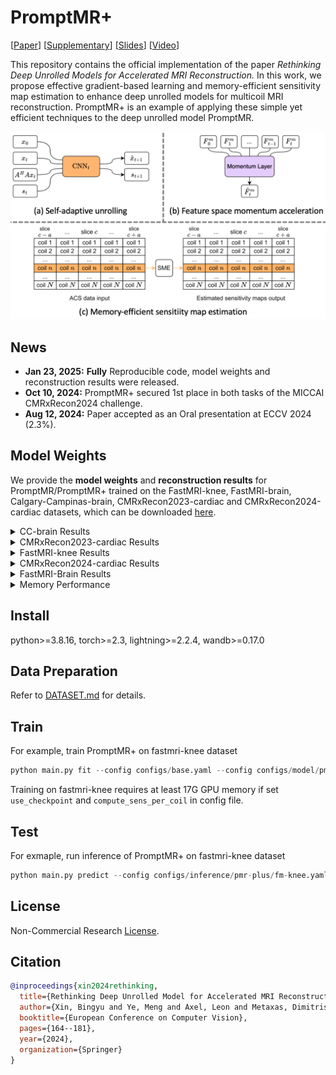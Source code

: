 # PromptMR+

[[Paper](https://www.ecva.net/papers/eccv_2024/papers_ECCV/papers/09565.pdf)] [[Supplementary](https://www.ecva.net/papers/eccv_2024/papers_ECCV/papers/09565-supp.pdf)] [[Slides](https://eccv.ecva.net/media/eccv-2024/Slides/1057_OoLoVIz.pdf)] [[Video](https://youtu.be/8h0LNcypqYk?si=jgxaDXqoKGm35P9g)]

This repository contains the official implementation of the paper *Rethinking Deep Unrolled Models for Accelerated MRI Reconstruction.* In this work, we propose effective gradient-based learning and memory-efficient sensitivity map estimation to enhance deep unrolled models for multicoil MRI reconstruction. PromptMR+ is an example of applying these simple yet efficient techniques to the deep unrolled model PromptMR.

<p align="center">
  <img src="assets/proposed.png" alt="Training GPU Memory on cc-brain dataset" width="600" />
</p>

## News

- **Jan 23, 2025:** **Fully** Reproducible code, model weights and reconstruction results were released.
- **Oct 10, 2024:** PromptMR+ secured 1st place in both tasks of the MICCAI CMRxRecon2024 challenge.
- **Aug 12, 2024:** Paper accepted as an Oral presentation at ECCV 2024 (2.3%).


## Model Weights

We provide the **model weights** and **reconstruction results** for PromptMR/PromptMR+ trained on the FastMRI-knee, FastMRI-brain, Calgary-Campinas-brain, CMRxRecon2023-cardiac and CMRxRecon2024-cardiac datasets, which can be downloaded [here](https://huggingface.co/hellopipu/PromptMR/tree/main).

<details>
  <summary>CC-brain Results</summary>

| Model         | Cas. | Trained on | Training Acc | PSNR/SSIM 5x | PSNR/SSIM 10x |
| ------------- | ---- | ---------- | ------------ | ------------ | ------------- |
| `PromptMR`  | 12   | train      | 5x and 10x   | 36.98/0.9496 | 34.32/0.9302  |
| `PromptMR+` | 12   | train      | 5x and 10x   | 37.32/0.9516 | 34.87/0.9350  |

> Note: test result is on a subset of official val set (10/20), results are better than those reported in the paper.

</details>

<details>
  <summary>CMRxRecon2023-cardiac Results</summary>

| Model         | Cas. | Trained on | Training Acc   | Cine LAX<br />PSNR/SSIM 10x | Cine SAX<br />PSNR/SSIM 10x | Mapping T1w<br />PSNR/SSIM 10x | Mapping T2w<br />PSNR/SSIM 10x |
| ------------- | ---- | ---------- | -------------- | --------------------------- | --------------------------- | ------------------------------ | ------------------------------ |
| `PromptMR`  | 12   | train      | 4x, 8x and 10x | 38.28/0.9560                | 39.18/0.9615                | 38.99/0.9661                   | 37.21/0.9622                   |
| `PromptMR+` | 12   | train      | 4x, 8x and 10x | 39.13/0.9605                | 39.99/0.9658                | 40.37/0.9719                   | 38.22/0.9670                   |

> Note: test result is on the official validation set.

</details>

<details>
  <summary>FastMRI-knee Results</summary>

| Model         | Cas. | Trained on | Training Acc | NMSE/PSNR/SSIM 4x   | NMSE/PSNR/SSIM 8x   |
| ------------- | ---- | ---------- | ------------ | ------------------- | ------------------- |
| `PromptMR`  | 12   | train      | 4x and 8x    | 0.0051/39.71/0.9264 | 0.0080/37.78/0.8984 |
| `PromptMR+` | 12   | train      | 4x and 8x    | 0.0050/39.92/0.9276 | 0.0078/38.09/0.9012 |

> Note: test result is on a subset of official val set (100/199).

</details>

<details>
  <summary>CMRxRecon2024-cardiac Results</summary>

| Model         | Cas. | Trained on | Training Acc   | Task1 Avg<br />PSNR/SSIM | Task2 Avg<br />PSNR/SSIM |
| ------------- | ---- | ---------- | -------------- | ---------------------------- | ---------------------------- |
| `PromptMR`  | 12   | 83% train      | 4x~24x | 38.28/0.9560                 | 39.18/0.9615                 |
| `PromptMR+` | 12   | 83% train      | 4x~24x | 39.13/0.9605                 | 39.99/0.9658                 |

> Note: test result is on the split subset from the official training set (17%). (reported in the STACOM24 paper)

</details>

<details>
  <summary>FastMRI-Brain Results</summary>

| Model         | Cas. | Trained on | Training Acc | NMSE/PSNR/SSIM 4x   | NMSE/PSNR/SSIM 8x   |
| ------------- | ---- | ---------- | ------------ | ------------------- | ------------------- |
| `PromptMR`  | 12   | train+val  | 4x and 8x    | 0.0033/41.59/0.9609 | 0.0063/38.82/0.9465 |
| `PromptMR+` | 12   | train      | 4x and 8x    | 0.0031/41.84/0.9615 | 0.0055/39.46/0.9494 |

> Note: test result is on the official test set. (Not reported in the paper)

</details>

<details>
  <summary>Memory Performance</summary>
<table>
  <tr>
    <td align="center">
      <img src="assets/gpu_mem_train_cc_brain.png" alt="Training GPU Memory on cc-brain dataset" width="400" />
      <br><em>Training GPU Memory on cc-brain dataset.</em>
    </td>
    <td align="center">
      <img src="assets/gpu_mem_test_cmr23.png" alt="Test GPU Memory on CMRxRecon2023 dataset" width="400" />
      <br><em>Test GPU Memory on CMRxRecon2023 dataset.</em>
    </td>
  </tr>
</table>
</details>

## Install

python>=3.8.16, torch>=2.3, lightning>=2.2.4, wandb>=0.17.0

## Data Preparation

Refer to [DATASET.md](DATASET.md) for details.

## Train

For example, train PromptMR+ on fastmri-knee dataset

```python
python main.py fit --config configs/base.yaml --config configs/model/pmr-plus.yaml --config configs/train/pmr-plus/fm-knee.yaml 
```

Training on fastmri-knee requires at least 17G GPU memory if set `use_checkpoint` and `compute_sens_per_coil` in config file.

## Test

For exmaple, run inference of PromptMR+ on fastmri-knee dataset

```python
python main.py predict --config configs/inference/pmr-plus/fm-knee.yaml
```

## License

Non-Commercial Research [License](LICENSE.md).

## Citation

```bibtex
@inproceedings{xin2024rethinking,
  title={Rethinking Deep Unrolled Model for Accelerated MRI Reconstruction},
  author={Xin, Bingyu and Ye, Meng and Axel, Leon and Metaxas, Dimitris N},
  booktitle={European Conference on Computer Vision},
  pages={164--181},
  year={2024},
  organization={Springer}
}
```

